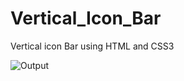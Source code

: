 # Vertical_Icon_Bar
Vertical icon Bar using HTML and CSS3


![Output](https://github.com/RenuckaM/Vertical_Icon_Bar/assets/147283564/5b23de5a-e421-495d-953c-7e5c73cced24)
